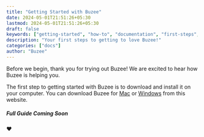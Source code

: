```yaml
---
title: "Getting Started with Buzee"
date: 2024-05-01T21:51:26+05:30
lastmod: 2024-05-01T21:51:26+05:30
draft: false
keywords: ["getting-started", "how-to", "documentation", "first-steps", "buzee", "search-engine", "mac-app", "desktop-app"]
description: "Your first steps to getting to love Buzee!"
categories: ["docs"]
author: "Buzee"
---
```


Before we begin, thank you for trying out Buzee! We are excited to hear how Buzee is helping you.

The first step to getting started with Buzee is to download and install it on your computer. You can download Buzee for [Mac](/download#buzee-for-mac) or [Windows](/download#buzee-for-windows) from this website.


##### _Full Guide Coming Soon_

♥️